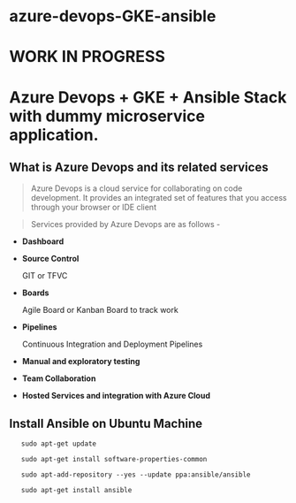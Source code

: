 # azure-devops-GKE-ansible

#  WORK IN PROGRESS 

# Azure Devops + GKE + Ansible Stack with dummy microservice application. 

##  What is Azure Devops and its related services 

>   Azure Devops is a cloud service for collaborating on code development. It provides an integrated set of features that you access through your browser or IDE client 

>   Services provided by Azure Devops are as follows -

-   **Dashboard**

-   **Source Control**
      
      GIT or TFVC
      
-   **Boards**
    
      Agile Board or Kanban Board to track work
      
-   **Pipelines**

      Continuous Integration and Deployment Pipelines 
      
-   **Manual and exploratory testing**

-   **Team Collaboration**

-   **Hosted Services and integration with Azure Cloud**



##  Install Ansible on Ubuntu Machine

`   sudo apt-get update`

`   sudo apt-get install software-properties-common`

`   sudo apt-add-repository --yes --update ppa:ansible/ansible`

`   sudo apt-get install ansible`
